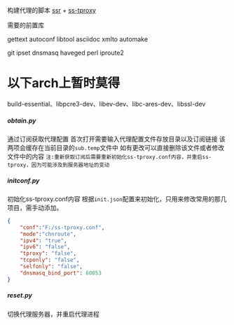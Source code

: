 ﻿构建代理的脚本
[ssr](https://github.com/shadowsocksrr/shadowsocksr-libev) + [ss-tproxy](https://github.com/zfl9/ss-tproxy)


需要的前置库

gettext
autoconf
libtool
asciidoc
xmlto
automake

git
ipset
dnsmasq
haveged
perl
iproute2

# 以下arch上暂时莫得
build-essential、libpcre3-dev、libev-dev、libc-ares-dev、libssl-dev


##### obtain.py
通过订阅获取代理配置
首次打开需要输入代理配置文件存放目录以及订阅链接
该两项会缓存在当前目录的`sub.temp`文件中
如有更改可以直接删除该文件或者修改文件中的内容
`注:重新获取订阅后需要重新初始化ss-tproxy.conf内容，并重启ss-tproxy，因为可能涉及到服务器地址的变动`


##### initconf.py
初始化ss-tproxy.conf内容
根据`init.json`配置来初始化，只用来修改常用的那几项目，需手动添加。
```json
{
    "conf":"F:/ss-tproxy.conf",
    "mode":"chnroute",
    "ipv4": "true",
    "ipv6": "false",
    "tproxy": "false",
    "tcponly": "false",
    "selfonly": "false",
    "dnsmasq_bind_port": 60053
}
```


##### reset.py
切换代理服务器，并重启代理进程
